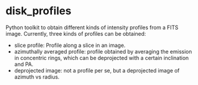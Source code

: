 # disk_profiles

Python toolkit to obtain different kinds of intensity profiles from a
FITS image. Currently, three kinds of profiles can be obtained:
- slice profile: Profile along a slice in an image.
- azimuthally averaged profile: profile obtained by averaging the emission in
concentric rings, which can be deprojected with a certain inclination and PA.
- deprojected image: not a profile per se, but a deprojected image of azimuth
vs radius.